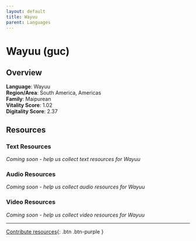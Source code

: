 ```yaml
---
layout: default
title: Wayuu
parent: Languages
---
```


# Wayuu (guc)

## Overview

**Language**: Wayuu  
**Region/Area**: South America, Americas  
**Family**: Maipurean  
**Vitality Score**: 1.02  
**Digitality Score**: 2.37  

## Resources

### Text Resources
*Coming soon - help us collect text resources for Wayuu*

### Audio Resources
*Coming soon - help us collect audio resources for Wayuu*

### Video Resources
*Coming soon - help us collect video resources for Wayuu*

---

[Contribute resources](https://fairtrain.github.io/){: .btn .btn-purple }

